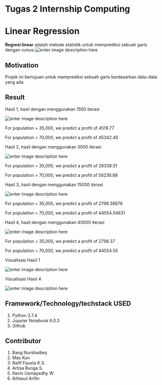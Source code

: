 # Tugas 2 Internship Computing
# Linear Regression
**Regresi linear** adalah metode statistik untuk memprediksi sebuah garis dengan rumus ![enter image description here](https://img-blog.csdnimg.cn/20191028161256882.png?x-oss-process=image/watermark,type_ZmFuZ3poZW5naGVpdGk,shadow_10,text_aHR0cHM6Ly9ibG9nLmNzZG4ubmV0L2Vkd2FyZF93YW5nMQ==,size_16,color_FFFFFF,t_70)


## Motivation
Projek ini bertujuan untuk memprediksi sebuah garis berdasarkan data-data yang ada

## Result
Hasil 1, hasil dengan menggunakan 1500 iterasi

![enter image description here](https://raw.githubusercontent.com/rafiffausta/TugasInternship2Computing/master/hasilL1.png)

For population = 35,000, we predict a profit of 4519.77

For population = 70,000, we predict a profit of 45342.45

Hasil 2, hasil dengan menggunakan 3500 iterasi

![enter image description here](https://raw.githubusercontent.com/rafiffausta/TugasInternship2Computing/master/hasilL2.png)

For population = 35,000, we predict a profit of 28338.51

For population = 70,000, we predict a profit of 56236.88

Hasil 3, hasil dengan menggunakan 15000 iterasi

![enter image description here](https://raw.githubusercontent.com/rafiffausta/TugasInternship2Computing/master/hasilL3.png)

For population = 35,000, we predict a profit of 2798.36876

For population = 70,000, we predict a profit of 44554.54631

Hasil 4, hasil dengan menggunakan 40000 iterasi

![enter image description here](https://raw.githubusercontent.com/rafiffausta/TugasInternship2Computing/master/hasilL4.png)

For population = 35,000, we predict a profit of 2798.37

For population = 70,000, we predict a profit of 44554.55

Visualisasi Hasil 1

![enter image description here](https://raw.githubusercontent.com/rafiffausta/TugasInternship2Computing/master/Hasil1.png)

Visualisasi Hasil 4

![enter image description here](https://raw.githubusercontent.com/rafiffausta/TugasInternship2Computing/master/Hasil4.png)

## Framework/Technology/techstack USED
1. Python 3.7.4
2. Jupyter Notebook 6.0.3
3. Github

## Contributor
1. Bang Nurshadieq
2. Mas Kun
3. Rafif Fausta K.S.
4. Artisa Bunga S.
5. Kevin Usmayadhy W.
6. Ikhlasul Arifin
